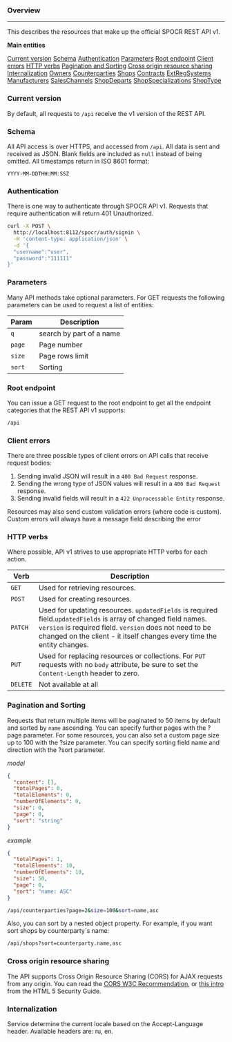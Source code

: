 ### Overview

***

This describes the resources that make up the official SPOCR REST API v1. 

**Main entities**

[Current version]()
[Schema]()
[Authentication]()
[Parameters]()
[Root endpoint]()
[Client errors]()
[HTTP verbs]()
[Pagination and Sorting]()
[Cross origin resource sharing]()
[Internalization]()
[Owners](owner.md)
[Counterparties](counterparty.md)
[Shops](shop.md)
[Contracts](contract.md)
[ExtRegSystems](ext-reg-system.md)
[Manufacturers](manufacturer.md)
[SalesChannels](sales-channel.md)
[ShopDeparts](shop-depart.md)
[ShopSpecializations](shop-specializations.md)
[ShopType](shop-type.md)


### Current version

By default, all requests to `/api` receive the v1 version of the REST API.

### Schema

All API access is over HTTPS, and accessed from `/api`. All data is sent and received as JSON.
Blank fields are included as `null` instead of being omitted.
All timestamps return in ISO 8601 format:

`YYYY-MM-DDTHH:MM:SSZ`

### Authentication

There is one way to authenticate through SPOCR API v1. Requests that require authentication will return 401 Unauthorized.

```sh
curl -X POST \
  http://localhost:8112/spocr/auth/signin \
  -H 'content-type: application/json' \
  -d '{
  "username":"user",
  "password":"111111"
}'
```

### Parameters

Many API methods take optional parameters. For GET requests the following parameters can be used to request a list of entities:

| Param  | Description  |
|---|---|
| `q` | search by part of a name |
| `page` | Page number |
| `size` |  Page rows limit |
| `sort` |  Sorting |

### Root endpoint

You can issue a GET request to the root endpoint to get all the endpoint categories that the REST API v1 supports:

```sh
/api
````

### Client errors

There are three possible types of client errors on API calls that receive request bodies:

1. Sending invalid JSON will result in a `400 Bad Request` response.
1. Sending the wrong type of JSON values will result in a `400 Bad Request` response.
1. Sending invalid fields will result in a `422 Unprocessable Entity` response.

Resources may also send custom validation errors (where code is custom). Custom errors will always have a message field describing the error

### HTTP verbs

Where possible, API v1 strives to use appropriate HTTP verbs for each action.

| Verb | Description  |
|---|---|
| `GET` | Used for retrieving resources. |
| `POST` |  Used for creating resources. |
| `PATCH` |  Used for updating resources. `updatedFields` is required field.`updatedFields` is array of changed field names. `version` is required field. `version` does not need to be changed on the client - it itself changes every time the entity changes. |
| `PUT` |  Used for replacing resources or collections. For `PUT` requests with no `body` attribute, be sure to set the `Content-Length` header to zero. |
| `DELETE` |  Not available at all |

### Pagination and Sorting

Requests that return multiple items will be paginated to 50 items by default and sorted by `name` ascending. You can specify further pages with the ?page parameter. For some resources, you can also set a custom page size up to 100 with the ?size parameter. You can specify sorting field name and direction with the ?sort parameter.

*model*

```json
{
  "content": [],
  "totalPages": 0,
  "totalElements": 0,
  "numberOfElements": 0,
  "size": 0,
  "page": 0,
  "sort": "string"
}
```

*example*
```json
{
  "totalPages": 1,
  "totalElements": 10,
  "numberOfElements": 10,
  "size": 50,
  "page": 0,
  "sort": "name: ASC"
}
```


```sh
/api/counterparties?page=2&size=100&sort=name,asc
```
Also, you can sort by a nested object property. For example, if you want sort shops by counterparty`s name:

```sh
/api/shops?sort=counterparty.name,asc
```

### Cross origin resource sharing

The API supports Cross Origin Resource Sharing (CORS) for AJAX requests from any origin. You can read the [CORS W3C Recommendation](http://www.w3.org/TR/cors/), or [this intro](http://code.google.com/p/html5security/wiki/CrossOriginRequestSecurity) from the HTML 5 Security Guide.

### Internalization

Service determine the current locale based on the Accept-Language header. Available headers are: ru, en.